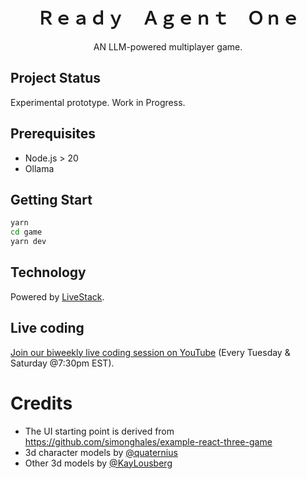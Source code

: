 <h1 align="center"> Ｒｅａｄｙ　Ａｇｅｎｔ　Ｏｎｅ </h1>
<p align="center">AN LLM-powered multiplayer game.</p>

## Project Status

Experimental prototype. Work in Progress.

## Prerequisites
- Node.js > 20
- Ollama

## Getting Start

```bash
yarn
cd game
yarn dev
```

## Technology

Powered by [LiveStack](https://github.com/zigzag-tech/livestack).

## Live coding

[Join our biweekly live coding session on YouTube](https://www.youtube.com/@zigzag-ai/streams) (Every Tuesday & Saturday @7:30pm EST).


# Credits

- The UI starting point is derived from https://github.com/simonghales/example-react-three-game
- 3d character models by [@quaternius](https://twitter.com/quaternius)
- Other 3d models by [@KayLousberg](https://twitter.com/KayLousberg)
